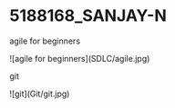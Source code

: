 # 5188168\_SANJAY-N

agile for beginners

!\[agile for beginners](SDLC/agile.jpg)

git 

!\[git](Git/git.jpg)

